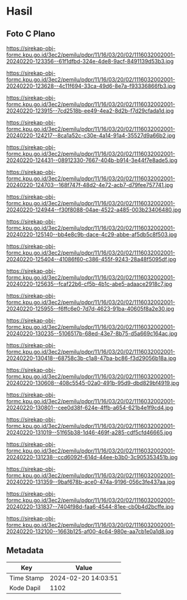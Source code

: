 # Hasil

## Foto C Plano

https://sirekap-obj-formc.kpu.go.id/3ec2/pemilu/pdpr/11/16/03/20/02/1116032002001-20240220-123356--61f1dfbd-324e-4de8-9acf-8491139d53b3.jpg

https://sirekap-obj-formc.kpu.go.id/3ec2/pemilu/pdpr/11/16/03/20/02/1116032002001-20240220-123628--4c11f694-33ca-49d6-8e7a-f93336866fb3.jpg

https://sirekap-obj-formc.kpu.go.id/3ec2/pemilu/pdpr/11/16/03/20/02/1116032002001-20240220-123915--7cd2518b-ee49-4ea2-8d2b-f7d29cfada1d.jpg

https://sirekap-obj-formc.kpu.go.id/3ec2/pemilu/pdpr/11/16/03/20/02/1116032002001-20240220-124217--8ca1a52c-c30e-4a14-91a4-35527d9a66b2.jpg

https://sirekap-obj-formc.kpu.go.id/3ec2/pemilu/pdpr/11/16/03/20/02/1116032002001-20240220-124431--08912330-7667-404b-b914-3e44f7e8ade5.jpg

https://sirekap-obj-formc.kpu.go.id/3ec2/pemilu/pdpr/11/16/03/20/02/1116032002001-20240220-124703--168f747f-48d2-4e72-acb7-d79fee757741.jpg

https://sirekap-obj-formc.kpu.go.id/3ec2/pemilu/pdpr/11/16/03/20/02/1116032002001-20240220-124944--f30f8088-04ae-4522-a485-003b23406480.jpg

https://sirekap-obj-formc.kpu.go.id/3ec2/pemilu/pdpr/11/16/03/20/02/1116032002001-20240220-125140--bb4e8c9b-dace-4c29-abbe-af5db5c8f503.jpg

https://sirekap-obj-formc.kpu.go.id/3ec2/pemilu/pdpr/11/16/03/20/02/1116032002001-20240220-125404--41086f60-c386-455f-9243-28a48f5095df.jpg

https://sirekap-obj-formc.kpu.go.id/3ec2/pemilu/pdpr/11/16/03/20/02/1116032002001-20240220-125635--fcaf22b6-cf5b-4b1c-abe5-adaace2918c7.jpg

https://sirekap-obj-formc.kpu.go.id/3ec2/pemilu/pdpr/11/16/03/20/02/1116032002001-20240220-125955--f6ffc6e0-7d7d-4623-91ba-40605f8a2e30.jpg

https://sirekap-obj-formc.kpu.go.id/3ec2/pemilu/pdpr/11/16/03/20/02/1116032002001-20240220-130235--5106517b-68ed-43e7-8b75-d5a669c164ac.jpg

https://sirekap-obj-formc.kpu.go.id/3ec2/pemilu/pdpr/11/16/03/20/02/1116032002001-20240220-130418--68758c3b-c1a8-47ba-bc86-f3d29056b18a.jpg

https://sirekap-obj-formc.kpu.go.id/3ec2/pemilu/pdpr/11/16/03/20/02/1116032002001-20240220-130608--408c5545-02a0-491b-95d9-dbd829bf4919.jpg

https://sirekap-obj-formc.kpu.go.id/3ec2/pemilu/pdpr/11/16/03/20/02/1116032002001-20240220-130801--cee0d38f-624e-4ffb-a654-621b4e1f9cd4.jpg

https://sirekap-obj-formc.kpu.go.id/3ec2/pemilu/pdpr/11/16/03/20/02/1116032002001-20240220-131019--51f65b38-1d46-469f-a285-cdf5cfd46665.jpg

https://sirekap-obj-formc.kpu.go.id/3ec2/pemilu/pdpr/11/16/03/20/02/1116032002001-20240220-131238--ccd6092f-614d-44ee-b3b0-3c905353451b.jpg

https://sirekap-obj-formc.kpu.go.id/3ec2/pemilu/pdpr/11/16/03/20/02/1116032002001-20240220-131359--9baf678b-ace0-474a-9196-056c3fe437aa.jpg

https://sirekap-obj-formc.kpu.go.id/3ec2/pemilu/pdpr/11/16/03/20/02/1116032002001-20240220-131837--7404f98d-faa6-4544-81ee-cb0b4d2bcffe.jpg

https://sirekap-obj-formc.kpu.go.id/3ec2/pemilu/pdpr/11/16/03/20/02/1116032002001-20240220-132100--1663b125-af00-4c64-980e-aa7cb1e0a1d8.jpg


## Metadata

| Key        | Value               |
| ---------- | ------------------- |
| Time Stamp | 2024-02-20 14:03:51 |
| Kode Dapil | 1102                |



